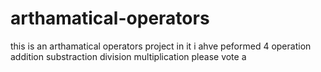 # arthamatical-operators
this is an arthamatical operators project
in it i ahve peformed 4 operation
addition substraction division multiplication
please vote
a

